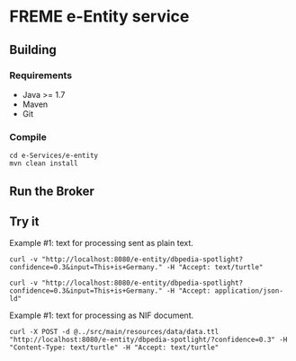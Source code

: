 # FREME e-Entity service

## Building

### Requirements

* Java >= 1.7
* Maven
* Git

### Compile

    cd e-Services/e-entity
    mvn clean install    

## Run the Broker

## Try it

Example #1: text for processing sent as plain text.

    curl -v "http://localhost:8080/e-entity/dbpedia-spotlight?confidence=0.3&input=This+is+Germany." -H "Accept: text/turtle"

    curl -v "http://localhost:8080/e-entity/dbpedia-spotlight?confidence=0.3&input=This+is+Germany." -H "Accept: application/json-ld"

Example #1: text for processing as NIF document.

    curl -X POST -d @../src/main/resources/data/data.ttl "http://localhost:8080/e-entity/dbpedia-spotlight/?confidence=0.3" -H "Content-Type: text/turtle" -H "Accept: text/turtle"